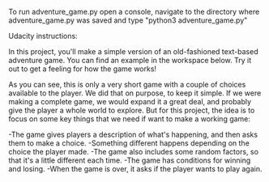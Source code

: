 
To run adventure_game.py open a console, navigate to the directory where adventure_game.py was saved and type "python3 adventure_game.py"

Udacity instructions:

In this project, you'll make a simple version of an old-fashioned text-based adventure game. You can find an example in the workspace below. Try it out to get a feeling for how the game works!

As you can see, this is only a very short game with a couple of choices available to the player. We did that on purpose, to keep it simple. If we were making a complete game, we would expand it a great deal, and probably give the player a whole world to explore. But for this project, the idea is to focus on some key things that we need if want to make a working game:

-The game gives players a description of what's happening, and then asks them to make a choice.
-Something different happens depending on the choice the player made.
-The game also includes some random factors, so that it's a little different each time.
-The game has conditions for winning and losing.
-When the game is over, it asks if the player wants to play again.
